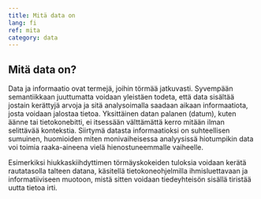 ```yaml
---
title: Mitä data on
lang: fi
ref: mita
category: data
---
```


## Mitä data on?

Data ja informaatio ovat termejä, joihin törmää jatkuvasti. Syvempään semantiikkaan juuttumatta voidaan yleistäen todeta, että data sisältää jostain kerättyjä arvoja ja sitä analysoimalla saadaan aikaan informaatiota, josta voidaan jalostaa tietoa. Yksittäinen datan palanen (datum), kuten äänne tai tietokonebitti, ei itsessään välttämättä kerro mitään ilman selittävää kontekstia. Siirtymä datasta informaatioksi on suhteellisen sumuinen, huomioiden miten monivaiheisessa analyysissä hiotumpikin data voi toimia raaka-aineena vielä hienostuneemmalle vaiheelle.

Esimerkiksi hiukkaskiihdyttimen törmäyskokeiden tuloksia voidaan kerätä rautatasolla talteen datana, käsitellä tietokoneohjelmilla ihmisluettavaan ja informatiiviseen muotoon, mistä sitten voidaan tiedeyhteisön sisällä tiristää uutta tietoa irti. 
